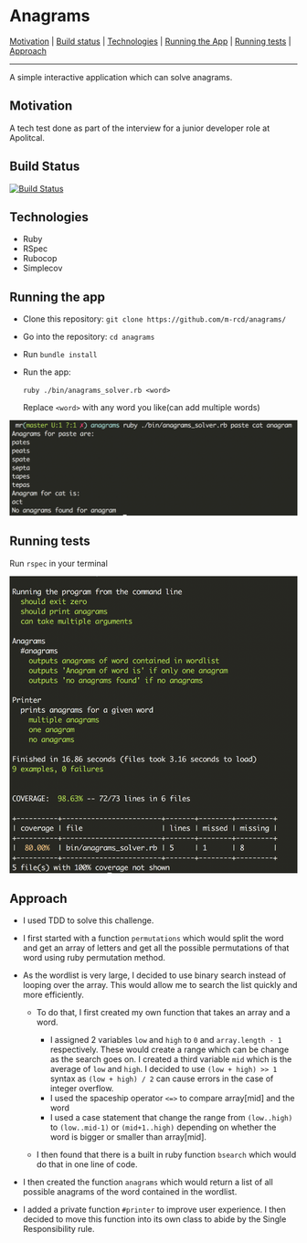 # Anagrams

[Motivation](#motivation) | [Build status](#build-status) | [Technologies](#technologies) | [Running the App](#running-the-app) | [Running tests](#running-tests)  | [Approach](#approach)  

----
A simple interactive application which can solve anagrams.

##  <a name="motivation">**Motivation**</a>

A tech test done as part of the interview for a junior developer role at Apolitcal.

##  <a name="build-status">**Build Status**</a>

[![Build Status](https://travis-ci.org/m-rcd/anagrams.svg?branch=master)](https://travis-ci.org/m-rcd/anagrams)

##  <a name="technologies">**Technologies**</a>
- Ruby
- RSpec
- Rubocop
- Simplecov

##  <a name="running-the-app">**Running the app**</a>

- Clone this repository:
   `git clone https://github.com/m-rcd/anagrams/`

- Go into the repository: `cd anagrams`

- Run `bundle install`

- Run the app:

  `ruby ./bin/anagrams_solver.rb <word>`

  Replace `<word>` with any word you like(can add multiple words)

![anagrams](anagrams.png)

##  <a name="running-tests">**Running tests**</a>

Run `rspec` in your terminal

![tests](tests.png)

##  <a name="approach">**Approach**</a>

- I used TDD to solve this challenge.

- I first started with a function `permutations` which would split the word and get an array of letters and get all the possible permutations of that word using ruby permutation method.

- As the wordlist is very large, I decided to use binary search instead of looping over the array. This would allow me to search the list quickly and more efficiently.
  - To do that, I first created my own function that takes an array and a word.
    - I assigned 2 variables `low` and `high`  to `0` and `array.length - 1` respectively. These would create a range which can be change as the search goes on. I created a third variable `mid` which is the average of `low` and `high`. I decided to use `(low + high) >> 1` syntax as `(low + high) / 2` can cause errors in the case of integer overflow.
    - I used the spaceship operator `<=>` to compare array[mid] and the word
    - I used a case statement that change the range from `(low..high)` to `(low..mid-1)` or `(mid+1..high)` depending on whether the word is bigger or smaller than array[mid].

  - I then found that there is a built in ruby function `bsearch` which would do that in one line of code.

- I then created the function `anagrams` which would return a list of all possible anagrams of the word contained in the wordlist.
- I added a private function `#printer` to improve user experience. I then decided to move this function into its own class to abide by the Single Responsibility rule.
